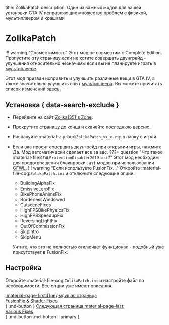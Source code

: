 title: ZolikaPatch
description: Один из важных модов для вашей установки GTA IV исправляющих множество проблем с физикой, мультиплеером и крашами

# ZolikaPatch
!!! warning "Совместимость"
    Этот мод не совместим с Complete Edition. Пропустите эту страницу если не хотите совершать даунгрейд - улучшения относительно незначимы если вы не планируете играть в [мультиплеере](../multiplayer.md).

Этот мод призван исправить и улучшить различные вещи в GTA IV, а также значительно улучшить опыт [мультиплеера](../multiplayer.md). Вы можете прочитать список изменений [здесь](https://zolika1351.pages.dev/mods/ivpatch).

## Установка { data-search-exclude }
* Перейдите на сайт [Zolika1351's Zone](https://zolika1351.pages.dev/mods/ivpatch).
* Прокрутите страницу до конца и скачайте последнюю версию.
* Распакуйте :material-zip-box:`ZolikaPatch_vx_x.zip` в папку с игрой.
* Если вас просят совершить даунгрейд при открытии игры, нажмите Да. Мод автоматически сделает все за вас.
???+ question "Что такое :material-file:`GFWLProtectionDisabler2019.asi`?"
    Этот мод необходим для предотвращения блокировки `.asi` модов при использовании [GFWL](../../multiplayer/#games-for-windows-live).
!!! warning "Если используете FusionFix..."
    Откройте :material-file-cog:`ZolikaPatch.ini` и отключите следующие опции:

    - BuildingAlphaFix
    - EmissiveLerpFix
    - BikePhoneAnimsFix
    - BorderlessWindowed
    - CutsceneFixes
    - HighFPSBikePhysicsFix
    - HighFPSSpeedupFix
    - ReversingLightFix
    - OutOfCommissionFix
    - SkipIntro
    - SkipMenu

    Учтите, что это не полностью отключает функционал - подобный уже присутствует в FusionFix.

## Настройка
Откройте :material-file-cog:`ZolikaPatch.ini` и настройте файл по необходимости. Все опции уже имеют описания.

[:material-page-first:Предыдущая страница <br>FusionFix & Shader Fixes</br>](fusionfix.md){ .md-button } [Следующая страница:material-page-last: <br>Various Fixes</br>](variousfixes.md){ .md-button .md-button--primary }